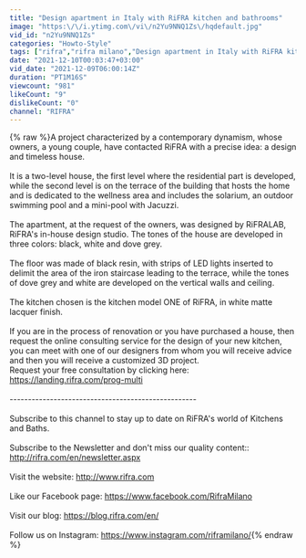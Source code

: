 ```yaml
---
title: "Design apartment in Italy with RiFRA kitchen and bathrooms"
image: "https:\/\/i.ytimg.com\/vi\/n2Yu9NNQ1Zs\/hqdefault.jpg"
vid_id: "n2Yu9NNQ1Zs"
categories: "Howto-Style"
tags: ["rifra","rifra milano","Design apartment in Italy with RiFRA kitchen and bathrooms"]
date: "2021-12-10T00:03:47+03:00"
vid_date: "2021-12-09T06:00:14Z"
duration: "PT1M16S"
viewcount: "981"
likeCount: "9"
dislikeCount: "0"
channel: "RIFRA"
---
```

{% raw %}A project characterized by a contemporary dynamism, whose owners, a young couple, have contacted RiFRA with a precise idea: a design and timeless house. <br /><br />It is a two-level house, the first level where the residential part is developed, while the second level is on the terrace of the building that hosts the home and is dedicated to the wellness area and includes the solarium, an outdoor swimming pool and a mini-pool with Jacuzzi. <br /><br />The apartment, at the request of the owners, was designed by RiFRALAB, RiFRA's in-house design studio. The tones of the house are developed in three colors: black, white and dove grey. <br /><br />The floor was made of black resin, with strips of LED lights inserted to delimit the area of the iron staircase leading to the terrace, while the tones of dove grey and white are developed on the vertical walls and ceiling. <br /><br />The kitchen chosen is the kitchen model ONE of RiFRA, in white matte lacquer finish. <br /><br />If you are in the process of renovation or you have purchased a house, then request the online consulting service for the design of your new kitchen, you can meet with one of our designers from whom you will receive advice and then you will receive a customized 3D project. <br />Request your free consultation by clicking here: <a rel="nofollow" target="blank" href="https://landing.rifra.com/prog-multi">https://landing.rifra.com/prog-multi</a> <br /><br />---------------------------------------------------<br /><br />Subscribe to this channel to stay up to date on RiFRA's world of Kitchens and Baths. <br /><br />Subscribe to the Newsletter and don't miss our quality content:: <a rel="nofollow" target="blank" href="http://rifra.com/en/newsletter.aspx">http://rifra.com/en/newsletter.aspx</a><br /><br />Visit the website: <a rel="nofollow" target="blank" href="http://www.rifra.com">http://www.rifra.com</a>   <br /><br />Like our Facebook page: <a rel="nofollow" target="blank" href="https://www.facebook.com/RifraMilano">https://www.facebook.com/RifraMilano</a>   <br /><br />Visit our blog: <a rel="nofollow" target="blank" href="https://blog.rifra.com/en/">https://blog.rifra.com/en/</a> <br /><br />Follow us on Instagram: <a rel="nofollow" target="blank" href="https://www.instagram.com/riframilano/">https://www.instagram.com/riframilano/</a>{% endraw %}
